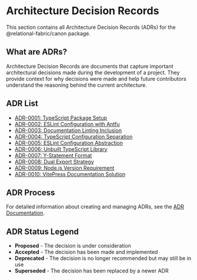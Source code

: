 # Architecture Decision Records

This section contains all Architecture Decision Records (ADRs) for the @relational-fabric/canon package.

## What are ADRs?

Architecture Decision Records are documents that capture important architectural decisions made during the development of a project. They provide context for why decisions were made and help future contributors understand the reasoning behind the current architecture.

## ADR List

- [ADR-0001: TypeScript Package Setup](./0001-typescript-package-setup)
- [ADR-0002: ESLint Configuration with Antfu](./0002-eslint-configuration-with-antfu)
- [ADR-0003: Documentation Linting Inclusion](./0003-documentation-linting-inclusion)
- [ADR-0004: TypeScript Configuration Separation](./0004-typescript-configuration-separation)
- [ADR-0005: ESLint Configuration Abstraction](./0005-eslint-configuration-abstraction)
- [ADR-0006: Unbuilt TypeScript Library](./0006-unbuilt-typescript-library)
- [ADR-0007: Y-Statement Format](./0007-y-statement-format)
- [ADR-0008: Dual Export Strategy](./0008-dual-export-strategy)
- [ADR-0009: Node.js Version Requirement](./0009-node-js-version-requirement)
- [ADR-0010: VitePress Documentation Solution](./0010-vitepress-documentation-solution)

## ADR Process

For detailed information about creating and managing ADRs, see the [ADR Documentation](../adrs).

## ADR Status Legend

- **Proposed** - The decision is under consideration
- **Accepted** - The decision has been made and implemented
- **Deprecated** - The decision is no longer recommended but may still be in use
- **Superseded** - The decision has been replaced by a newer ADR